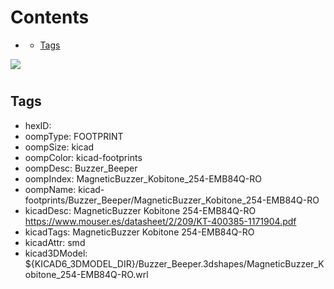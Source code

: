 



Contents
========

* [](#)
	* [Tags](#tags)
  
![][im]
# 

## Tags

- hexID: 
- oompType: FOOTPRINT
- oompSize: kicad
- oompColor: kicad-footprints
- oompDesc: Buzzer_Beeper
- oompIndex: MagneticBuzzer_Kobitone_254-EMB84Q-RO
- oompName: kicad-footprints/Buzzer_Beeper/MagneticBuzzer_Kobitone_254-EMB84Q-RO
- kicadDesc: MagneticBuzzer Kobitone 254-EMB84Q-RO https://www.mouser.es/datasheet/2/209/KT-400385-1171904.pdf
- kicadTags: MagneticBuzzer Kobitone 254-EMB84Q-RO
- kicadAttr: smd
- kicad3DModel: ${KICAD6_3DMODEL_DIR}/Buzzer_Beeper.3dshapes/MagneticBuzzer_Kobitone_254-EMB84Q-RO.wrl



[im]: image.png
